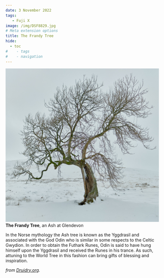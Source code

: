 ```yaml
---
date: 3 November 2022
tags:
   - Fuji X
image: /img/DSF8829.jpg
# Meta extension options
title: The Frandy Tree
hide:
  - toc
#    - tags
#    - navigation
---
```


![](/img/DSF8829.jpg)
**The Frandy Tree**, an Ash at Glendevon


In the Norse mythology the Ash tree is known as the Yggdrasil and associated with the God Odin who is similar in some respects to the Celtic Gwydion. In order to obtain the Futhark Runes, Odin is said to have hung himself upon the Yggdrasil and received the Runes in his trance. As such, attuning to the World Tree in this fashion can bring gifts of blessing and inspiration.

*from [Druidry.org](https://druidry.org/druid-way/teaching-and-practice/druid-tree-lore/ash).*

